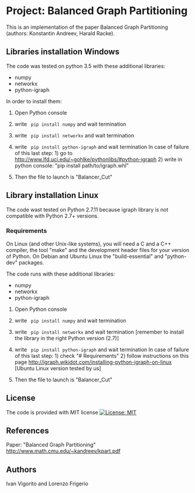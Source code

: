 # Project: Balanced Graph Partitioning
This is an implementation of the paper Balanced Graph Partitioning (authors: Konstantin Andreev, Harald Racke).  

## Libraries installation Windows 

The code was tested on python 3.5 with these additional libraries:
- numpy
- networkx
- python-igraph

In order to install them:

1) Open Python console 
2) write ` pip install numpy`  and wait termination
3) write ` pip install networkx`  and wait termination
4) write ` pip install python-igraph`  and wait termination
	In case of failure of this last step:
		1) go to http://www.lfd.uci.edu/~gohlke/pythonlibs/#python-igraph
		2) write in python console: "pip install path/to/igraph.whl"

5) Then the file to launch is "Balancer_Cut"


		
## Library installation Linux 

The code wast tested on Python 2.7.11 because igraph library is not compatible with
Python 2.7+ versions.

### Requirements
On Linux (and other Unix-like systems), you will need a C and a C++ compiler, the tool 
"make" and the development header files for your version of Python. On Debian and Ubuntu 
Linux the "build-essential" and "python-dev" packages.

The code runs with these additional libraries:

- numpy
- networkx
- python-igraph

1) Open Python console 
2) write ` pip install numpy`  and wait termination
3) write ` pip install networkx`  and wait termination [remember to install the library in the right Python version (2.7)]
4) write ` pip install python-igraph`  and wait termination
	In case of failure of this last step:
		1) check "# Requirements"
		2) follow instructions on this page http://igraph.wikidot.com/installing-python-igraph-on-linux
		[Ubuntu Linux version tested by us]
		
5) Then the file to launch is "Balancer_Cut"
		
		
##  License
The code is provided with MIT license 
[![License: MIT](https://img.shields.io/badge/License-MIT-yellow.svg)](https://opensource.org/licenses/MIT)

## References

Paper: "Balanced Graph Partitioning" http://www.math.cmu.edu/~kandreev/kpart.pdf

## Authors

Ivan Vigorito and Lorenzo Frigerio
